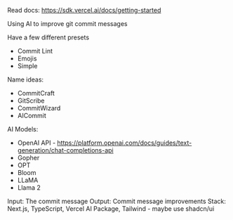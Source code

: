 Read docs: https://sdk.vercel.ai/docs/getting-started

Using AI to improve git commit messages

Have a few different presets
- Commit Lint
- Emojis
- Simple

Name ideas:
- CommitCraft
- GitScribe
- CommitWizard
- AICommit

AI Models:
- OpenAI API - https://platform.openai.com/docs/guides/text-generation/chat-completions-api
- Gopher
- OPT
- Bloom
- LLaMA
- Llama 2

Input: The commit message
Output: Commit message improvements
Stack: Next.js, TypeScript, Vercel AI Package, Tailwind - maybe use shadcn/ui
